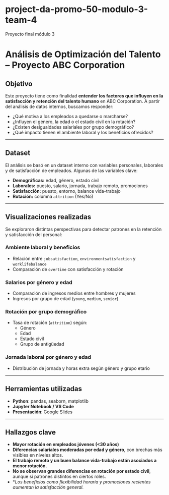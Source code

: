 # project-da-promo-50-modulo-3-team-4
Proyecto final módulo 3
# Análisis de Optimización del Talento – Proyecto ABC Corporation
## Objetivo
Este proyecto tiene como finalidad **entender los factores que influyen en la satisfacción y retención del talento humano** en ABC Corporation. A partir del análisis de datos internos, buscamos responder:
- ¿Qué motiva a los empleados a quedarse o marcharse?
- ¿Influyen el género, la edad o el estado civil en la rotación?
- ¿Existen desigualdades salariales por grupo demográfico?
- ¿Qué impacto tienen el ambiente laboral y los beneficios ofrecidos?
---
## Dataset
El análisis se basó en un dataset interno con variables personales, laborales y de satisfacción de empleados. Algunas de las variables clave:
- **Demográficas:** edad, género, estado civil
- **Laborales:** puesto, salario, jornada, trabajo remoto, promociones
- **Satisfacción:** puesto, entorno, balance vida-trabajo
- **Rotación:** columna `attrition` (Yes/No)
---
## Visualizaciones realizadas
Se exploraron distintas perspectivas para detectar patrones en la retención y satisfacción del personal:
### Ambiente laboral y beneficios
- Relación entre `jobsatisfaction`, `environmentsatisfaction` y `worklifebalance`
- Comparación de `overtime` con satisfacción y rotación
### Salarios por género y edad
- Comparación de ingresos medios entre hombres y mujeres
- Ingresos por grupo de edad (`young`, `medium`, `senior`)
### Rotación por grupo demográfico
- Tasa de rotación (`attrition`) según:
  - Género
  - Edad
  - Estado civil
  - Grupo de antigüedad
### Jornada laboral por género y edad
- Distribución de jornada y horas extra según género y grupo etario
---
## Herramientas utilizadas
- **Python**: pandas, seaborn, matplotlib
- **Jupyter Notebook / VS Code**
- **Presentación**: Google Slides
---
## Hallazgos clave
- **Mayor rotación en empleados jóvenes (<30 años)**
- **Diferencias salariales moderadas por edad y género**, con brechas más visibles en niveles altos.
- **El trabajo remoto y un buen balance vida-trabajo están asociados a menor rotación.**
- **No se observan grandes diferencias en rotación por estado civil**, aunque sí patrones distintos en ciertos roles.
- **Los beneficios como flexibilidad horaria y promociones recientes aumentan la satisfacción general.*
